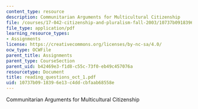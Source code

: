 ```yaml
---
content_type: resource
description: Communitarian Arguments for Multicultural Citizenship
file: /courses/17-042-citizenship-and-pluralism-fall-2003/10737b0918396e13c4ddcbfaab68558e_reading_questions_oct_1.pdf
file_type: application/pdf
learning_resource_types:
- Assignments
license: https://creativecommons.org/licenses/by-nc-sa/4.0/
ocw_type: OCWFile
parent_title: Assignments
parent_type: CourseSection
parent_uid: b42469e3-f1d8-c55c-73f0-eb49c457076a
resourcetype: Document
title: reading_questions_oct_1.pdf
uid: 10737b09-1839-6e13-c4dd-cbfaab68558e
---
```

Communitarian Arguments for Multicultural Citizenship